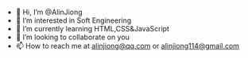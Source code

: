 - 👋 Hi, I’m @AlinJiong
- 👀 I’m interested in Soft Engineering
- 🌱 I’m currently learning HTML,CSS&JavaScript
- 💞️ I’m looking to collaborate on you
- 📫 How to reach me at alinjiong@qq.com or alinjiong114@gmail.com

<!---
AlinJiong/AlinJiong is a ✨ special ✨ repository because its `README.md` (this file) appears on your GitHub profile.
You can click the Preview link to take a look at your changes.
--->

